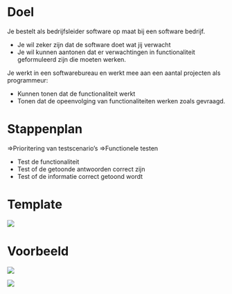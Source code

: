 # Doel
Je bestelt als bedrijfsleider software op maat bij een software bedrijf.
- Je wil zeker zijn dat de software doet wat jij verwacht
- Je wil kunnen aantonen dat er verwachtingen in functionaliteit geformuleerd zijn die moeten werken. 

Je werkt in een softwarebureau en werkt mee aan een aantal projecten als programmeur:
- Kunnen tonen dat de functionaliteit werkt
- Tonen dat de opeenvolging van functionaliteiten werken zoals gevraagd.

# Stappenplan

⇒Prioritering van testscenario’s
⇒Functionele testen

- Test de functionaliteit
- Test of de getoonde antwoorden correct zijn
- Test of de informatie correct getoond wordt
# Template

![](20241027103106.png)

# Voorbeeld

![](20241027103040.png)

![](20241027103120.png)
